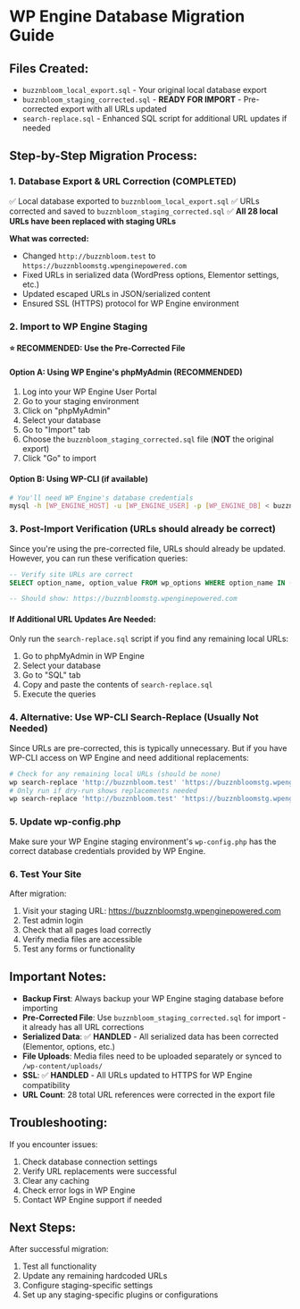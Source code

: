 # WP Engine Database Migration Guide

## Files Created:
- `buzznbloom_local_export.sql` - Your original local database export
- `buzznbloom_staging_corrected.sql` - **READY FOR IMPORT** - Pre-corrected export with all URLs updated
- `search-replace.sql` - Enhanced SQL script for additional URL updates if needed

## Step-by-Step Migration Process:

### 1. Database Export & URL Correction (COMPLETED)
✅ Local database exported to `buzznbloom_local_export.sql`
✅ URLs corrected and saved to `buzznbloom_staging_corrected.sql`
✅ **All 28 local URLs have been replaced with staging URLs**

**What was corrected:**
- Changed `http://buzznbloom.test` to `https://buzznbloomstg.wpenginepowered.com`
- Fixed URLs in serialized data (WordPress options, Elementor settings, etc.)
- Updated escaped URLs in JSON/serialized content
- Ensured SSL (HTTPS) protocol for WP Engine environment

### 2. Import to WP Engine Staging

#### ⭐ **RECOMMENDED**: Use the Pre-Corrected File

#### Option A: Using WP Engine's phpMyAdmin (RECOMMENDED)
1. Log into your WP Engine User Portal
2. Go to your staging environment
3. Click on "phpMyAdmin" 
4. Select your database
5. Go to "Import" tab
6. Choose the `buzznbloom_staging_corrected.sql` file (**NOT** the original export)
7. Click "Go" to import

#### Option B: Using WP-CLI (if available)
```bash
# You'll need WP Engine's database credentials
mysql -h [WP_ENGINE_HOST] -u [WP_ENGINE_USER] -p [WP_ENGINE_DB] < buzznbloom_staging_corrected.sql
```

### 3. Post-Import Verification (URLs should already be correct)

Since you're using the pre-corrected file, URLs should already be updated. However, you can run these verification queries:

```sql
-- Verify site URLs are correct
SELECT option_name, option_value FROM wp_options WHERE option_name IN ('home', 'siteurl');

-- Should show: https://buzznbloomstg.wpenginepowered.com
```

#### If Additional URL Updates Are Needed:
Only run the `search-replace.sql` script if you find any remaining local URLs:

1. Go to phpMyAdmin in WP Engine
2. Select your database
3. Go to "SQL" tab
4. Copy and paste the contents of `search-replace.sql`
5. Execute the queries

### 4. Alternative: Use WP-CLI Search-Replace (Usually Not Needed)

Since URLs are pre-corrected, this is typically unnecessary. But if you have WP-CLI access on WP Engine and need additional replacements:
```bash
# Check for any remaining local URLs (should be none)
wp search-replace 'http://buzznbloom.test' 'https://buzznbloomstg.wpenginepowered.com' --dry-run
# Only run if dry-run shows replacements needed
wp search-replace 'http://buzznbloom.test' 'https://buzznbloomstg.wpenginepowered.com'
```

### 5. Update wp-config.php

Make sure your WP Engine staging environment's `wp-config.php` has the correct database credentials provided by WP Engine.

### 6. Test Your Site

After migration:
1. Visit your staging URL: https://buzznbloomstg.wpenginepowered.com
2. Test admin login
3. Check that all pages load correctly
4. Verify media files are accessible
5. Test any forms or functionality

## Important Notes:

- **Backup First**: Always backup your WP Engine staging database before importing
- **Pre-Corrected File**: Use `buzznbloom_staging_corrected.sql` for import - it already has all URL corrections
- **Serialized Data**: ✅ **HANDLED** - All serialized data has been corrected (Elementor, options, etc.)
- **File Uploads**: Media files need to be uploaded separately or synced to `/wp-content/uploads/`
- **SSL**: ✅ **HANDLED** - All URLs updated to HTTPS for WP Engine compatibility
- **URL Count**: 28 total URL references were corrected in the export file

## Troubleshooting:

If you encounter issues:
1. Check database connection settings
2. Verify URL replacements were successful
3. Clear any caching
4. Check error logs in WP Engine
5. Contact WP Engine support if needed

## Next Steps:

After successful migration:
1. Test all functionality
2. Update any remaining hardcoded URLs
3. Configure staging-specific settings
4. Set up any staging-specific plugins or configurations 